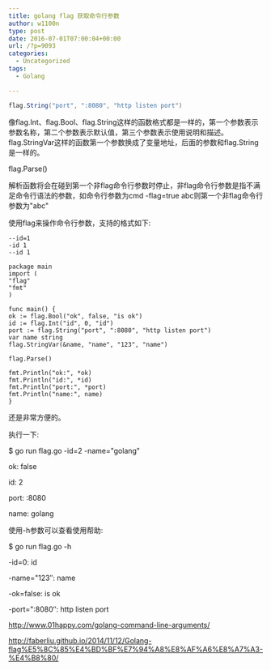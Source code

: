 ```yaml
---
title: golang flag 获取命令行参数
author: w1100n
type: post
date: 2016-07-01T07:00:04+00:00
url: /?p=9093
categories:
  - Uncategorized
tags:
  - Golang

---
```

```java
flag.String("port", ":8080", "http listen port")
```

像flag.Int、flag.Bool、flag.String这样的函数格式都是一样的，第一个参数表示参数名称，第二个参数表示默认值，第三个参数表示使用说明和描述。flag.StringVar这样的函数第一个参数换成了变量地址，后面的参数和flag.String是一样的。

flag.Parse()
  
解析函数将会在碰到第一个非flag命令行参数时停止，非flag命令行参数是指不满足命令行语法的参数，如命令行参数为cmd -flag=true abc则第一个非flag命令行参数为"abc"

使用flag来操作命令行参数，支持的格式如下: 

```bash-id=1
--id=1
-id 1
--id 1
```

```golang
package main
import (
"flag"
"fmt"
)

func main() {
ok := flag.Bool("ok", false, "is ok")
id := flag.Int("id", 0, "id")
port := flag.String("port", ":8080", "http listen port")
var name string
flag.StringVar(&name, "name", "123", "name")

flag.Parse()

fmt.Println("ok:", *ok)
fmt.Println("id:", *id)
fmt.Println("port:", *port)
fmt.Println("name:", name)
}
```

还是非常方便的。

执行一下: 

$ go run flag.go -id=2 -name="golang"
  
ok: false
  
id: 2
  
port: :8080
  
name: golang

使用-h参数可以查看使用帮助: 

$ go run flag.go -h
  
-id=0: id
  
-name="123″: name
  
-ok=false: is ok
  
-port=":8080″: http listen port

http://www.01happy.com/golang-command-line-arguments/
  
http://faberliu.github.io/2014/11/12/Golang-flag%E5%8C%85%E4%BD%BF%E7%94%A8%E8%AF%A6%E8%A7%A3-%E4%B8%80/